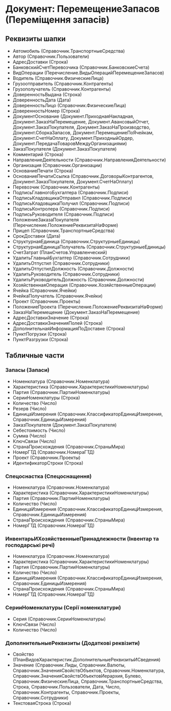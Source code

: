 ﻿# Документ: ПеремещениеЗапасов (Переміщення запасів)

## Реквизиты шапки

- Автомобиль (Справочник.ТранспортныеСредства)
- Автор (Справочник.Пользователи)
- АдресДоставки (Строка)
- БанковскийСчетПеревозчика (Справочник.БанковскиеСчета)
- ВидОперации (Перечисление.ВидыОперацийПеремещениеЗапасов)
- Водитель (Справочник.ФизическиеЛица)
- Грузоотправитель (Справочник.Контрагенты)
- Грузополучатель (Справочник.Контрагенты)
- ДоверенностьВыдана (Строка)
- ДоверенностьДата (Дата)
- ДоверенностьЛицо (Справочник.ФизическиеЛица)
- ДоверенностьНомер (Строка)
- ДокументОснование (Документ.ПриходнаяНакладная, Документ.ЗаказНаПеремещение, Документ.АвансовыйОтчет, Документ.ЗаказПокупателя, Документ.ЗаказНаПроизводство, Документ.СборкаЗапасов, Документ.ПеремещениеПоЯчейкам, Документ.СчетНаОплату, Документ.ПриходныйОрдер, Документ.ПередачаТоваровМеждуОрганизациями)
- ЗаказПокупателя (Документ.ЗаказПокупателя)
- Комментарий (Строка)
- НаправлениеДеятельности (Справочник.НаправленияДеятельности)
- Организация (Справочник.Организации)
- ОснованиеПечати (Строка)
- ОснованиеПечатиСсылка (Справочник.ДоговорыКонтрагентов, Документ.ЗаказПокупателя, Документ.СчетНаОплату)
- Перевозчик (Справочник.Контрагенты)
- ПодписьГлавногоБухгалтера (Справочник.Подписи)
- ПодписьКладовщикаОтправил (Справочник.Подписи)
- ПодписьКладовщикаПолучил (Справочник.Подписи)
- ПодписьКонтролера (Справочник.Подписи)
- ПодписьРуководителя (Справочник.Подписи)
- ПоложениеЗаказаПокупателя (Перечисление.ПоложениеРеквизитаНаФорме)
- Прицеп (Справочник.ТранспортныеСредства)
- СрокДоставки (Дата)
- СтруктурнаяЕдиница (Справочник.СтруктурныеЕдиницы)
- СтруктурнаяЕдиницаПолучатель (Справочник.СтруктурныеЕдиницы)
- СчетЗатрат (ПланСчетов.Управленческий)
- УдалитьГлавныйБухгалтер (Справочник.Сотрудники)
- УдалитьОтпустил (Справочник.Сотрудники)
- УдалитьОтпустилДолжность (Справочник.Должности)
- УдалитьРуководитель (Справочник.Сотрудники)
- УдалитьРуководительДолжность (Справочник.Должности)
- ХозяйственнаяОперация (Справочник.ХозяйственныеОперации)
- Ячейка (Справочник.Ячейки)
- ЯчейкаПолучатель (Справочник.Ячейки)
- Проект (Справочник.Проекты)
- ПоложениеПроекта (Перечисление.ПоложениеРеквизитаНаФорме)
- ЗаказНаПеремещение (Документ.ЗаказНаПеремещение)
- АдресДоставкиЗначение (Строка)
- АдресДоставкиЗначенияПолей (Строка)
- ДополнительнаяИнформацияПоДоставке (Строка)
- ПунктПогрузки (Строка)
- ПунктРазгрузки (Строка)

## Табличные части

### Запасы (Запаси)

- Номенклатура (Справочник.Номенклатура)
- Характеристика (Справочник.ХарактеристикиНоменклатуры)
- Партия (Справочник.ПартииНоменклатуры)
- СерииНоменклатуры (Строка)
- Количество (Число)
- Резерв (Число)
- ЕдиницаИзмерения (Справочник.КлассификаторЕдиницИзмерения, Справочник.ЕдиницыИзмерения)
- ЗаказПокупателя (Документ.ЗаказПокупателя)
- Себестоимость (Число)
- Сумма (Число)
- КлючСвязи (Число)
- СтранаПроисхождения (Справочник.СтраныМира)
- НомерГТД (Справочник.НомераГТД)
- Проект (Справочник.Проекты)
- ИдентификаторСтроки (Строка)

### Спецоснастка (Спецоснащення)

- Номенклатура (Справочник.Номенклатура)
- Характеристика (Справочник.ХарактеристикиНоменклатуры)
- Партия (Справочник.ПартииНоменклатуры)
- Количество (Число)
- ЕдиницаИзмерения (Справочник.КлассификаторЕдиницИзмерения, Справочник.ЕдиницыИзмерения)
- СтранаПроисхождения (Справочник.СтраныМира)
- НомерГТД (Справочник.НомераГТД)

### ИнвентарьИХозяйственныеПринадлежности (Інвентар та господарські речі)

- Номенклатура (Справочник.Номенклатура)
- Характеристика (Справочник.ХарактеристикиНоменклатуры)
- Партия (Справочник.ПартииНоменклатуры)
- Количество (Число)
- ЕдиницаИзмерения (Справочник.КлассификаторЕдиницИзмерения, Справочник.ЕдиницыИзмерения)
- СтранаПроисхождения (Справочник.СтраныМира)
- НомерГТД (Справочник.НомераГТД)

### СерииНоменклатуры (Серії номенклатури)

- Серия (Справочник.СерииНоменклатуры)
- КлючСвязи (Число)
- Количество (Число)

### ДополнительныеРеквизиты (Додаткові реквізити)

- Свойство (ПланВидовХарактеристик.ДополнительныеРеквизитыИСведения)
- Значение (Справочник.Лиды, Справочник.Валюты, Справочник.ЗначенияСвойствОбъектов, Справочник.Номенклатура, Справочник.ЗначенияСвойствОбъектовИерархия, Булево, Справочник.ФизическиеЛица, Справочник.ТранспортныеСредства, Строка, Справочник.Пользователи, Дата, Число, Справочник.Контрагенты, Справочник.Проекты, Справочник.Сотрудники)
- ТекстоваяСтрока (Строка)

